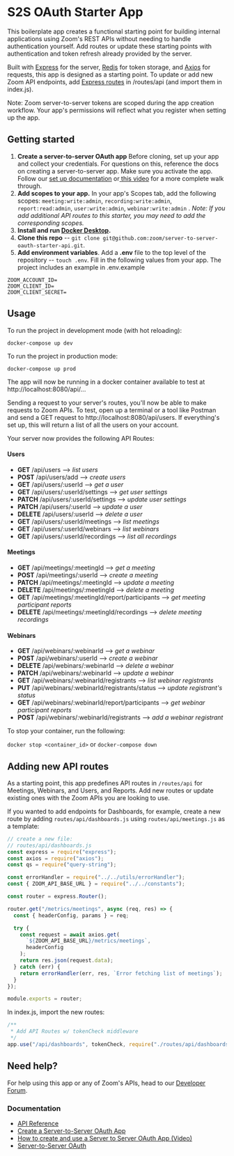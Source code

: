 # S2S OAuth Starter App

This boilerplate app creates a functional starting point for building internal applications using Zoom's REST APIs without needing to handle authentication yourself. Add routes or update these starting points with authentication and token refresh already provided by the server.

Built with [Express](https://expressjs.com/) for the server, [Redis](https://redis.io/) for token storage, and [Axios](https://axios-http.com/docs/intro) for requests, this app is designed as a starting point. To update or add new Zoom API endpoints, add [Express routes](http://expressjs.com/en/5x/api.html#router) in /routes/api (and import them in index.js).

Note: Zoom server-to-server tokens are scoped during the app creation workflow. Your app's permissions will reflect what you register when setting up the app.

## Getting started

1. **Create a server-to-server OAuth app** Before cloning, set up your app and collect your credentials. For questions on this, reference the docs on creating a server-to-server app. Make sure you activate the app. Follow our [set up documentation](https://developers.zoom.us/docs/internal-apps/) or[ this video](https://www.youtube.com/watch?v=OkBE7CHVzho) for a more complete walk through.
2. **Add scopes to your app.** In your app's Scopes tab, add the following scopes: `meeting:write:admin`, `recording:write:admin`, `report:read:admin`, `user:write:admin`, `webinar:write:admin` . _Note: If you add additional API routes to this starter, you may need to add the corresponding scopes._
3. **Install and run [Docker Desktop](https://www.docker.com/products/docker-desktop/).**
4. **Clone this repo** -- `git clone git@github.com:zoom/server-to-server-oauth-starter-api.git`.
5. **Add environment variables**. Add a **.env** file to the top level of the repository -- `touch .env`. Fill in the following values from your app. The project includes an example in .env.example

```
ZOOM_ACCOUNT_ID=
ZOOM_CLIENT_ID=
ZOOM_CLIENT_SECRET=
```

## Usage

To run the project in development mode (with hot reloading):

`docker-compose up dev`

To run the project in production mode:

`docker-compose up prod`

The app will now be running in a docker container available to test at http://localhost:8080/api/...

Sending a request to your server's routes, you'll now be able to make requests to Zoom APIs. To test, open up a terminal or a tool like Postman and send a GET request to http://localhost:8080/api/users. If everything's set up, this will return a list of all the users on your account.

Your server now provides the following API Routes:

#### Users

- **GET** /api/users --> _list users_
- **POST** /api/users/add --> _create users_
- **GET** /api/users/:userId --> _get a user_
- **GET** /api/users/:userId/settings --> _get user settings_
- **PATCH** /api/users/:userId/settings --> _update user settings_
- **PATCH** /api/users/:userId --> _update a user_
- **DELETE** /api/users/:userId --> _delete a user_
- **GET** /api/users/:userId/meetings --> _list meetings_
- **GET** /api/users/:userId/webinars --> _list webinars_
- **GET** /api/users/:userId/recordings --> _list all recordings_

#### Meetings

- **GET** /api/meetings/:meetingId --> _get a meeting_
- **POST** /api/meetings/:userId --> _create a meeting_
- **PATCH** /api/meetings/:meetingId --> _update a meeting_
- **DELETE** /api/meetings/:meetingId --> _delete a meeting_
- **GET** /api/meetings/:meetingId/report/participants --> _get meeting participant reports_
- **DELETE** /api/meetings/:meetingId/recordings --> _delete meeting recordings_

#### Webinars

- **GET** /api/webinars/:webinarId --> _get a webinar_
- **POST** /api/webinars/:userId --> _create a webinar_
- **DELETE** /api/webinars/:webinarId --> _delete a webinar_
- **PATCH** /api/webinars/:webinarId --> _update a webinar_
- **GET** /api/webinars/:webinarId/registrants --> _list webinar registrants_
- **PUT** /api/webinars/:webinarId/registrants/status --> _update registrant's status_
- **GET** /api/webinars/:webinarId/report/participants --> _get webinar participant reports_
- **POST** /api/webinars/:webinarId/registrants --> _add a webinar registrant_

To stop your container, run the following:

`docker stop <container_id>` or `docker-compose down`

## Adding new API routes

As a starting point, this app predefines API routes in `/routes/api` for Meetings, Webinars, and Users, and Reports. Add new routes or update existing ones with the Zoom APIs you are looking to use.

If you wanted to add endpoints for Dashboards, for example, create a new route by adding `routes/api/dashboards.js` using `routes/api/meetings.js` as a template:

```js
// create a new file:
// routes/api/dashboards.js
const express = require("express");
const axios = require("axios");
const qs = require("query-string");

const errorHandler = require("../../utils/errorHandler");
const { ZOOM_API_BASE_URL } = require("../../constants");

const router = express.Router();

router.get("/metrics/meetings", async (req, res) => {
  const { headerConfig, params } = req;

  try {
    const request = await axios.get(
      `${ZOOM_API_BASE_URL}/metrics/meetings`,
      headerConfig
    );
    return res.json(request.data);
  } catch (err) {
    return errorHandler(err, res, `Error fetching list of meetings`);
  }
});

module.exports = router;
```

In index.js, import the new routes:

```js
/**
 * Add API Routes w/ tokenCheck middleware
 */
app.use("/api/dashboards", tokenCheck, require("./routes/api/dashboards"));
```

## Need help?

For help using this app or any of Zoom's APIs, head to our [Developer Forum](https://devforum.zoom.us/c/api-and-webhooks).

### Documentation

- [API Reference](https://developers.zoom.us/docs/api/)
- [Create a Server-to-Server OAuth App](https://developers.zoom.us/docs/internal-apps/create/)
- [How to create and use a Server to Server OAuth App (Video)](https://www.youtube.com/watch?v=OkBE7CHVzho)
- [Server-to-Server OAuth](https://developers.zoom.us/docs/internal-apps/s2s-oauth/)

